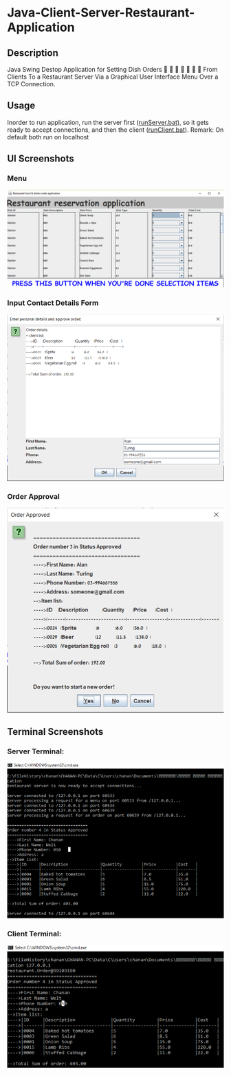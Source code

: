 # Java-Client-Server-Restaurant-Application

## Description 
Java Swing Destop Application for Setting Dish Orders :fries: :pizza: :falafel: :green_salad: :taco: :beer: :beers:
From Clients To a Restaurant Server Via a Graphical User Interface Menu Over a TCP Connection.

## Usage 
Inorder to run application, run the server first ([runServer.bat](runServer.bat)), 
so it gets ready to accept connections, and then the client ([runClient.bat](runClient.bat)). 
Remark: On default both run on localhost


## UI Screenshots 
### Menu 
![Menu user interface](application-screenshots/Restaurant%20Menu%20User%20Interface.png)

### Input Contact Details Form 
![Client contact details form](application-screenshots/client-contact-details-form.png)

### Order Approval 
![Order approval ](application-screenshots/order-approval.png)


## Terminal Screenshots 
### Server Terminal:
![Menu user interface](application-screenshots/Menu%20Server%20Terminal%20Log.png)

### Client Terminal:
![Menu user interface](application-screenshots/Client%20Terminal%20Log.png)

